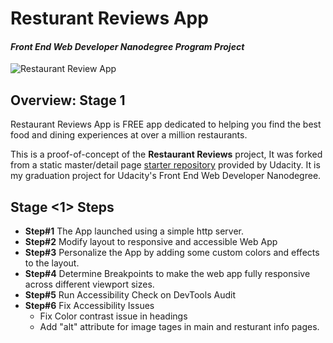 # Resturant Reviews App

#### _Front End Web Developer Nanodegree Program Project_


![Restaurant Review App](https://github.com/HudaKhalil/RestaurantReviewsApp/blob/master/img/RestaurantReviewApp.jpg)

## Overview: Stage 1

Restaurant Reviews App is FREE app dedicated to helping you find the best food and dining experiences at over a million restaurants.

This is a proof-of-concept of the **Restaurant Reviews** project, It was forked from a static master/detail page [starter repository](https://github.com/udacity/mws-restaurant-stage-1) provided by Udacity. It is my graduation project for Udacity's Front End Web Developer Nanodegree.

## Stage <1> Steps

- **Step#1** The App launched using a simple http server.
- **Step#2** Modify layout to responsive and accessible Web App
- **Step#3** Personalize the App by adding some custom colors and effects to the layout.
- **Step#4** Determine Breakpoints to make the web app fully responsive across different  viewport sizes.
- **Step#5** Run Accessibility Check on DevTools Audit
- **Step#6** Fix Accessibility Issues
    - Fix Color contrast issue in headings
    - Add "alt" attribute for image tages in main and resturant info pages.


